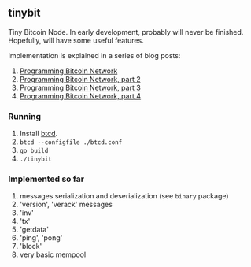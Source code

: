 ## tinybit

Tiny Bitcoin Node. In early development, probably will never be finished. Hopefully, will have some useful features.

Implementation is explained in a series of blog posts:

1. [Programming Bitcoin Network](https://jeiwan.net/posts/programming-bitcoin-network/)
1. [Programming Bitcoin Network, part 2](https://jeiwan.net/posts/programming-bitcoin-network-2/)
1. [Programming Bitcoin Network, part 3](https://jeiwan.net/posts/programming-bitcoin-network-3/)
1. [Programming Bitcoin Network, part 4](https://jeiwan.net/posts/programming-bitcoin-network-4/)

### Running
1. Install [btcd](https://github.com/btcsuite/btcd).
1. `btcd --configfile ./btcd.conf`
1. `go build`
1. `./tinybit`


### Implemented so far

1. messages serialization and deserialization (see `binary` package)
1. 'version', 'verack' messages
1. 'inv'
1. 'tx'
1. 'getdata'
1. 'ping', 'pong'
1. 'block'
1. very basic mempool

